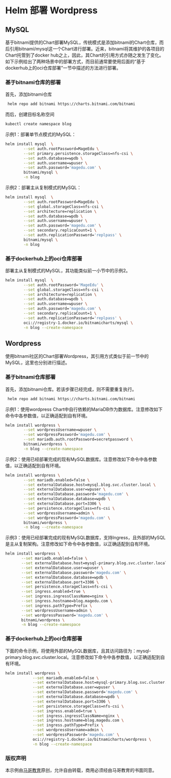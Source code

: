 

# Helm 部署 Wordpress

## MySQL

基于bitnami提供的Chart部署MySQL，传统模式是添加bitnami的Chart仓库，而后引用bitnami/mysql这一个Chart进行部署。近来，bitnami将其维护的各项目的Chart托管到了docker hub之上，因此，其Chart的引用方式亦随之发生了变化。如下示例给出了两种场景中的部署方式，而目前通常要使用后面的“基于dockerhub上的oci仓库部署”一节中描述的方法进行部署。

### 基于bitnami仓库的部署

首先，添加bitnami仓库

```bash
 helm repo add bitnami https://charts.bitnami.com/bitnami
```

而后，创建目标名称空间

```bash
kubectl create namespace blog
```

 示例1：部署单节点模式的MySQL：

```bash
helm install mysql  \
        --set auth.rootPassword=MageEdu \
        --set primary.persistence.storageClass=nfs-csi \
        --set auth.database=wpdb \
        --set auth.username=wpuser \
        --set auth.password='magedu.com' \
        bitnami/mysql \
        -n blog
```

示例2：部署主从复制模式的MySQL：

```bash
helm install mysql  \
        --set auth.rootPassword=MageEdu \
        --set global.storageClass=nfs-csi \
        --set architecture=replication \
        --set auth.database=wpdb \
        --set auth.username=wpuser \
        --set auth.password='magedu.com' \
        --set secondary.replicaCount=1 \
        --set auth.replicationPassword='replpass' \
        bitnami/mysql \
        -n blog
```

### 基于dockerhub上的oci仓库部署

部署主从复制模式的MySQL，其功能类似前一小节中的示例2。

```bash
helm install mysql  \
        --set auth.rootPassword='MageEdu' \
        --set global.storageClass=nfs-csi \
        --set architecture=replication \
        --set auth.database=wpdb \
        --set auth.username=wpuser \
        --set auth.password='magedu.com' \
        --set secondary.replicaCount=1 \
        --set auth.replicationPassword='replpass' \
        oci://registry-1.docker.io/bitnamicharts/mysql \
        -n blog --create-namespace
```

## Wordpress

使用bitnami社区的Chart部署Wordpress，其引用方式类似于前一节中的MySQL，这里也分别进行描述。

### 基于bitnami仓库部署

首先，添加bitnami仓库。若该步骤已经完成，则不需要重复执行。

```bash
 helm repo add bitnami https://charts.bitnami.com/bitnami
```

示例1：使用wordpress Chart中自行依赖的MariaDB作为数据库。注意修改如下命令中各参数值，以正确适配到自有环境。

```bash
helm install wordpress \
        --set wordpressUsername=wpuser \
        --set wordpressPassword='magedu.com' \
        --set mariadb.auth.rootPassword=secretpassword \
        bitnami/wordpress \
        -n blog --create-namespace
```

示例2：使用已经部署完成的现有MySQL数据库。注意修改如下命令中各参数值，以正确适配到自有环境。

```bash 
helm install wordpress \
        --set mariadb.enabled=false \
        --set externalDatabase.host=mysql.blog.svc.cluster.local \
        --set externalDatabase.user=wpuser \
        --set externalDatabase.password='magedu.com' \
        --set externalDatabase.database=wpdb \
        --set externalDatabase.port=3306 \
        --set persistence.storageClass=nfs-csi \
        --set wordpressUsername=admin \
        --set wordpressPassword='magedu.com' \
        bitnami/wordpress \
        -n blog --create-namespace
```

示例3：使用已经部署完成的现有MySQL数据库，支持Ingress，且外部的MySQL是主从复制架构。注意修改如下命令中各参数值，以正确适配到自有环境。

```bash
helm install wordpress \
       --set mariadb.enabled=false \
       --set externalDatabase.host=mysql-primary.blog.svc.cluster.local \
       --set externalDatabase.user=wpuser \
       --set externalDatabase.password='magedu.com' \
       --set externalDatabase.database=wpdb \
       --set externalDatabase.port=3306 \
       --set persistence.storageClass=nfs-csi \
       --set ingress.enabled=true \
       --set ingress.ingressClassName=nginx \
       --set ingress.hostname=blog.magedu.com \
       --set ingress.pathType=Prefix \
       --set wordpressUsername=admin \
       --set wordpressPassword='magedu.com' \
       bitnami/wordpress \
       -n blog --create-namespace
```



### 基于dockerhub上的oci仓库部署

下面的命令示例，将使用外部的MySQL数据库，且其访问路径为：mysql-primary.blog.svc.cluster.local。注意修改如下命令中各参数值，以正确适配到自有环境。

```bash
helm install wordpress \
            --set mariadb.enabled=false \
            --set externalDatabase.host=mysql-primary.blog.svc.cluster.local \
            --set externalDatabase.user=wpuser \
            --set externalDatabase.password='magedu.com' \
            --set externalDatabase.database=wpdb \
            --set externalDatabase.port=3306 \
            --set persistence.storageClass=nfs-csi \
            --set ingress.enabled=true \
            --set ingress.ingressClassName=nginx \
            --set ingress.hostname=blog.magedu.com \
            --set ingress.pathType=Prefix \
            --set wordpressUsername=admin \
            --set wordpressPassword='magedu.com' \
            oci://registry-1.docker.io/bitnamicharts/wordpress \
            -n blog --create-namespace
```

### 版权声明

本示例由[马哥教育](http://www.magedu.com)原创，允许自由转载，商用必须经由马哥教育的书面同意。

